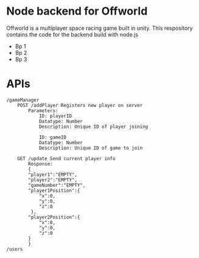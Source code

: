 # Node backend for Offworld 
Offworld is a multiplayer space racing game built in unity. This respository contains the code for the backend build with node.js

  - Bp 1
  - Bp 2
  - Bp 3

# APIs
    /gameManager
        POST /addPlayer Registers new player on server
            Parameters: 
                ID: playerID 
                Datatype: Number
                Description: Unique ID of player joining
                
                ID: gameID
                Datatype: Number
                Description: Unique ID of game to join
                
        GET /update Send current player info
            Response: 
            {
            "player1":"EMPTY",
            "player2":"EMPTY",
            "gameNumber":"EMPTY",
            "player1Position":{
                "x":0,
                "y":0,
                "z":0
             },
            "player2Position":{
                "x":0,
                "y":0,
                "z":0
            }
            }
    /users
        